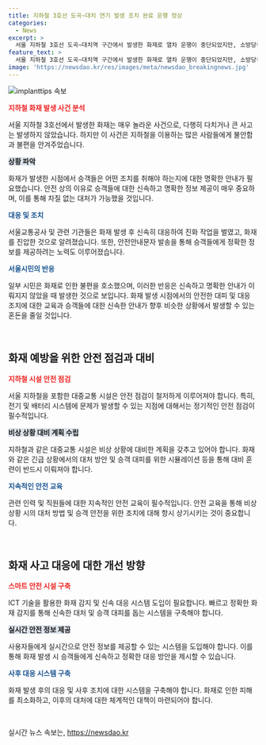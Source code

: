 ```yaml
---
title: 지하철 3호선 도곡∼대치 연기 발생 조치 완료 운행 정상
categories:
  - News
excerpt: >
  서울 지하철 3호선 도곡∼대치역 구간에서 발생한 화재로 열차 운행이 중단되었지만, 소방당국의 신속한 대응 덕분에 정상화되었습니다. 서울교통공사는 안전안내문자를 통해 상황을 알렸으나, 일부 시민은 불편을 겪었다고 전했습니다. 출퇴근길 대란을 막은 사례로 인한 시민들의 반응이 이목을 끄는 포인트입니다.
feature_text: >
  서울 지하철 3호선 도곡∼대치역 구간에서 발생한 화재로 열차 운행이 중단되었지만, 소방당국의 신속한 대응 덕분에 정상화되었습니다. 서울교통공사는 안전안내문자를 통해 상황을 알렸으나, 일부 시민은 불편을 겪었다고 전했습니다. 출퇴근길 대란을 막은 사례로 인한 시민들의 반응이 이목을 끄는 포인트입니다.
image: 'https://newsdao.kr/res/images/meta/newsdao_breakingnews.jpg'
---
```


<p><img src="https://newsdao.kr/res/images/meta/newsdao_breakingnews.jpg" alt="implanttips 속보" /></p>

<p><b><span style="color: #ee2323;">지하철 화재 발생 사건 분석</span></b></p>

<p>서울 지하철 3호선에서 발생한 화재는 매우 놀라운 사건으로, 다행히 다치거나 큰 사고는 발생하지 않았습니다. 하지만 이 사건은 지하철을 이용하는 많은 사람들에게 불안함과 불편을 안겨주었습니다.</p>

<p><b><span style="background-color: #21538527;">상황 파악</span></b></p>

<p>화재가 발생한 시점에서 승객들은 어떤 조치를 취해야 하는지에 대한 명확한 안내가 필요했습니다. 안전 상의 이유로 승객들에 대한 신속하고 명확한 정보 제공이 매우 중요하며, 이를 통해 차질 없는 대처가 가능했을 것입니다.</p>

<p><b><span style="color: #1a5490;">대응 및 조치</span></b></p>

<p>서울교통공사 및 관련 기관들은 화재 발생 후 신속히 대응하여 진화 작업을 벌였고, 화재를 진압한 것으로 알려졌습니다. 또한, 안전안내문자 발송을 통해 승객들에게 정확한 정보를 제공하려는 노력도 이루어졌습니다.</p>

<p><b><span style="color: #1a5490;">서울시민의 반응</span></b></p>

<p>일부 시민은 화재로 인한 불편을 호소했으며, 이러한 반응은 신속하고 명확한 안내가 이뤄지지 않았을 때 발생한 것으로 보입니다. 화재 발생 시점에서의 안전한 대피 및 대응 조치에 대한 교육과 승객들에 대한 신속한 안내가 향후 비슷한 상황에서 발생할 수 있는 혼돈을 줄일 것입니다. </p>

<p data-ke-size="size16">&nbsp;</p>

<h2 data-ke-size="size26">화재 예방을 위한 안전 점검과 대비</h2>

<p><b><span style="color: #ee2323;">지하철 시설 안전 점검</span></b></p>

<p>서울 지하철을 포함한 대중교통 시설은 안전 점검이 철저하게 이루어져야 합니다. 특히, 전기 및 배터리 시스템에 문제가 발생할 수 있는 지점에 대해서는 정기적인 안전 점검이 필수적입니다. </p>

<p><b><span style="background-color: #21538527;">비상 상황 대비 계획 수립</span></b></p>

<p>지하철과 같은 대중교통 시설은 비상 상황에 대비한 계획을 갖추고 있어야 합니다. 화재와 같은 긴급 상황에서의 대처 방안 및 승객 대피를 위한 시뮬레이션 등을 통해 대비 훈련이 반드시 이뤄져야 합니다. </p>

<p><b><span style="color: #1a5490;">지속적인 안전 교육</span></b></p>

<p>관련 인력 및 직원들에 대한 지속적인 안전 교육이 필수적입니다. 안전 교육을 통해 비상 상황 시의 대처 방법 및 승객 안전을 위한 조치에 대해 항시 상기시키는 것이 중요합니다.</p>

<p data-ke-size="size16">&nbsp;</p>

<h2 data-ke-size="size26">화재 사고 대응에 대한 개선 방향</h2>

<p><b><span style="color: #ee2323;">스마트 안전 시설 구축</span></b></p>

<p>ICT 기술을 활용한 화재 감지 및 신속 대응 시스템 도입이 필요합니다. 빠르고 정확한 화재 감지를 통해 신속한 대처 및 승객 대피를 돕는 시스템을 구축해야 합니다.</p>

<p><b><span style="background-color: #21538527;">실시간 안전 정보 제공</span></b></p>

<p>사용자들에게 실시간으로 안전 정보를 제공할 수 있는 시스템을 도입해야 합니다. 이를 통해 화재 발생 시 승객들에게 신속하고 정확한 대응 방안을 제시할 수 있습니다.</p>

<p><b><span style="color: #1a5490;">사후 대응 시스템 구축</span></b></p>

<p>화재 발생 후의 대응 및 사후 조치에 대한 시스템을 구축해야 합니다. 화재로 인한 피해를 최소화하고, 이후의 대처에 대한 체계적인 대책이 마련되어야 합니다.</p>

<p data-ke-size="size16">&nbsp;</p>
실시간 뉴스 속보는, <a href="https://newsdao.kr" rel="dofollow">https://newsdao.kr</a>


